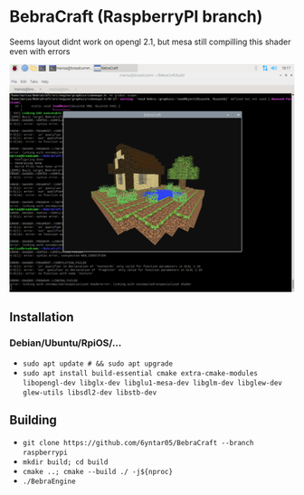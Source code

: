 # BebraCraft (RaspberryPI branch)
Seems layout didnt work on opengl 2.1, but mesa still compilling this shader even with errors

![BebraCraft Screenshot](/Screenshot.png?raw=true "BebraCraft")

## Installation
### Debian/Ubuntu/RpiOS/...
- `sudo apt update # && sudo apt upgrade`
- `sudo apt install build-essential cmake extra-cmake-modules libopengl-dev libglx-dev libglu1-mesa-dev libglm-dev libglew-dev glew-utils libsdl2-dev libstb-dev`

## Building
- `git clone https://github.com/6yntar05/BebraCraft --branch raspberrypi`
- `mkdir build; cd build`
- `cmake ..; cmake --build ./ -j${nproc}`
- `./BebraEngine`